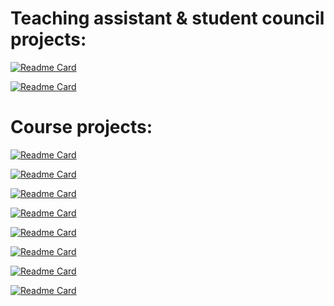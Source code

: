 # Teaching assistant & student council projects:

[![Readme Card](https://github-readme-stats.vercel.app/api/pin/?username=Nyveon&repo=rubricator3000&theme=dracula)](https://github.com/Nyveon/rubricator3000)

[![Readme Card](https://github-readme-stats.vercel.app/api/pin/?username=cadcc&repo=Timeline-Template&theme=dracula)](https://github.com/cadcc/Timeline-Template)


# Course projects:

[![Readme Card](https://github-readme-stats.vercel.app/api/pin/?username=nyveon&repo=CC5213-Proyecto-Final&theme=dracula)](https://github.com/Nyveon/CC5213-Proyecto-Final)

[![Readme Card](https://github-readme-stats.vercel.app/api/pin/?username=nyveon&repo=CC400X-competitive-programming&theme=dracula)](https://github.com/Nyveon/CC400X-competitive-programming)

[![Readme Card](https://github-readme-stats.vercel.app/api/pin/?username=DCC-CC4401&repo=2021-2-Grupo-1&theme=dracula)](https://github.com/DCC-CC4401/2021-2-Grupo-1)

[![Readme Card](https://github-readme-stats.vercel.app/api/pin/?username=nyveon&repo=CC3201-Project&theme=dracula)](https://github.com/Nyveon/CC3201-Project)

[![Readme Card](https://github-readme-stats.vercel.app/api/pin/?username=nyveon&repo=CC3002-Scrabble&theme=dracula)](https://github.com/Nyveon/CC3002-Scrabble)

[![Readme Card](https://github-readme-stats.vercel.app/api/pin/?username=nyveon&repo=CC5408-AUK&theme=dracula)](https://github.com/Nyveon/CC5408-AUK)

[![Readme Card](https://github-readme-stats.vercel.app/api/pin/?username=Dav1com&repo=CC3101-trabajo-1&theme=dracula)](https://github.com/Dav1com/CC3101-trabajo-1)

[![Readme Card](https://github-readme-stats.vercel.app/api/pin/?username=Dav1com&repo=CC3101-2-trabajo2-grupo13&theme=dracula)](https://github.com/Dav1com/CC3101-2-trabajo2-grupo13)
